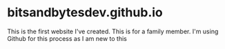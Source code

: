 # bitsandbytesdev.github.io
This is the first website I've created. This is for a family member. I'm using Github for this process as I am new to this

